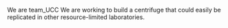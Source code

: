 

We are team_UCC 
We are working to build a centrifuge that could easily be replicated in other resource-limited laboratories.
